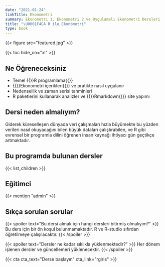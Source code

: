 ```yaml
---
date: "2021-01-24"
linkTitle: Ekonometri
summary: Ekonometri 1, Ekonometri 2 ve Uygulamalı Ekonometri Dersleri
title: "\U0001F4CA R ile Ekonometri"
type: book
---
```


{{< figure src="featured.jpg" >}}

{{< toc hide_on="xl" >}}

## Ne Öğreneceksiniz

- Temel {{<hl>}}R programlama{{</hl>}}
- {{<hl>}}Ekonometri içerikleri{{</hl>}} ve pratikte nasıl uygulanır
-  Nedensellik ve zaman serisi tahminleri 
- R paketlerini kullanarak analizler ve {{<hl>}}Rmarkdown{{</hl>}} site yapımı

## Dersi neden almalıyım?

Giderek küreselleşen dünyada veri çalışmaları hızla büyümekte bu yüzden verileri nasıl okuyacağını bilen büyük dataları çalıştırabilen, ve R gibi evrensel bir programla dilini öğrenen insan kaynağı ihtiyacı gün geçtikçe artmaktadır.

## Bu programda bulunan dersler

{{< list_children >}}

## Eğitimci

{{< mention "admin" >}}

## Sıkça sorulan sorular

{{< spoiler text="Bu dersi almak için hangi dersleri bitirmiş olmalıyım?" >}}
Bu ders için bir ön koşul bulunmamaktadır. R ve R-studio sıfırdan öğretilmeye çalışılacaktır.
{{< /spoiler >}}

{{< spoiler text="Dersler ne kadar sıklıkla yüklenmektedir?" >}}
Her dönem işlenen dersler ve güncellemeri yüklenecektir.
{{< /spoiler >}}

{{< cta cta_text="Derse başlayın" cta_link="rgiris" >}}
